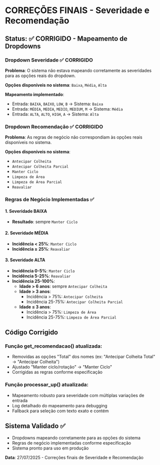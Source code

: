 # CORREÇÕES FINAIS - Severidade e Recomendação

## Status: ✅ CORRIGIDO - Mapeamento de Dropdowns

### Dropdown Severidade ✅ CORRIGIDO
**Problema**: O sistema não estava mapeando corretamente as severidades para as opções reais do dropdown.

**Opções disponíveis no sistema**: `Baixa`, `Média`, `Alta`

**Mapeamento implementado**:
- Entrada: `BAIXA`, `BAIXO`, `LOW`, `B` → Sistema: `Baixa`
- Entrada: `MÉDIA`, `MEDIA`, `MEDIO`, `MEDIUM`, `M` → Sistema: `Média`  
- Entrada: `ALTA`, `ALTO`, `HIGH`, `A` → Sistema: `Alta`

### Dropdown Recomendação ✅ CORRIGIDO
**Problema**: As regras de negócio não correspondiam às opções reais disponíveis no sistema.

**Opções disponíveis no sistema**:
- `Antecipar Colheita`
- `Antecipar Colheita Parcial`  
- `Manter Ciclo`
- `Limpeza de Área`
- `Limpeza de Área Parcial`
- `Reavaliar`

### Regras de Negócio Implementadas ✅

#### 1. Severidade BAIXA
- **Resultado**: sempre `Manter Ciclo`

#### 2. Severidade MÉDIA
- **Incidência < 25%**: `Manter Ciclo`
- **Incidência ≥ 25%**: `Reavaliar`

#### 3. Severidade ALTA
- **Incidência 0-5%**: `Manter Ciclo`
- **Incidência 5-25%**: `Reavaliar`
- **Incidência 25-100%**:
  - **Idade > 6 anos**: sempre `Antecipar Colheita`
  - **Idade > 3 anos**:
    - Incidência > 75%: `Antecipar Colheita`
    - Incidência 25-75%: `Antecipar Colheita Parcial`
  - **Idade ≤ 3 anos**:
    - Incidência > 75%: `Limpeza de Área`
    - Incidência 25-75%: `Limpeza de Área Parcial`

## Código Corrigido

### Função get_recomendacao() atualizada:
- Removidas as opções "Total" dos nomes (ex: "Antecipar Colheita Total" → "Antecipar Colheita")
- Ajustado "Manter ciclo/rotação" → "Manter Ciclo"
- Corrigidas as regras conforme especificação

### Função processar_up() atualizada:
- Mapeamento robusto para severidade com múltiplas variações de entrada
- Log detalhado do mapeamento para debugging
- Fallback para seleção com texto exato e contém

## Sistema Validado ✅
- Dropdowns mapeando corretamente para as opções do sistema
- Regras de negócio implementadas conforme especificação
- Sistema pronto para uso em produção

**Data**: 27/07/2025 - Correções finais de Severidade e Recomendação

